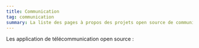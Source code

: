 ```yaml
---
title: Communication
tag: communication
summary: La liste des pages à propos des projets open source de communication.
---
```


Les application de télécommunication open source :
